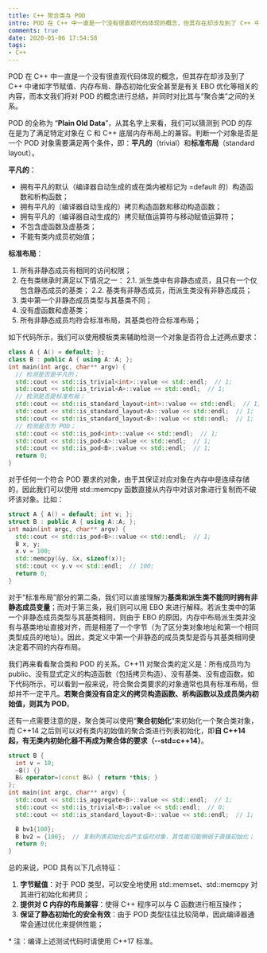 ```yaml
---
title: C++ 聚合类与 POD
intro: POD 在 C++ 中一直是一个没有很直观代码体现的概念，但其存在却涉及到了 C++ 中诸如字节赋值、内存布局、静态初始化安全甚至是有关 EBO 优化等相关的内容，而本文我们将对 POD 的概念进行总结，并同时对比其与“聚合类”之间的关系。
comments: true
date: 2020-05-06 17:54:58
tags:
- C++
---
```


POD 在 C++ 中一直是一个没有很直观代码体现的概念，但其存在却涉及到了 C++ 中诸如字节赋值、内存布局、静态初始化安全甚至是有关 EBO 优化等相关的内容，而本文我们将对 POD 的概念进行总结，并同时对比其与“聚合类”之间的关系。

POD 的全称为 “**Plain Old Data**”，从其名字上来看，我们可以猜测到 POD 的存在是为了满足特定对象在 C 和 C++ 底层内存布局上的兼容。判断一个对象是否是一个 POD 对象需要满足两个条件，即：**平凡的**（trivial）和**标准布局**（standard layout）。

**平凡的**：
* 拥有平凡的默认（编译器自动生成的或在类内被标记为 =default 的）构造函数和析构函数；
* 拥有平凡的（编译器自动生成的）拷贝构造函数和移动构造函数；
* 拥有平凡的（编译器自动生成的）拷贝赋值运算符与移动赋值运算符；
* 不包含虚函数及虚基类；
* 不能有类内成员初始值；

**标准布局**：
1. 所有非静态成员有相同的访问权限；
2. 在有类继承时满足以下情况之一：
  2.1. 派生类中有非静态成员，且只有一个仅包含静态成员的基类；
  2.2. 基类有非静态成员，而派生类没有非静态成员；
3. 类中第一个非静态成员类型与其基类不同；
4. 没有虚函数和虚基类；
5. 所有非静态成员均符合标准布局，其基类也符合标准布局；

如下代码所示，我们可以使用模板类来辅助检测一个对象是否符合上述两点要求：

```cpp
class A { A() = default; };
class B : public A { using A::A; };
int main(int argc, char** argv) {
  // 检测是否是平凡的；
  std::cout << std::is_trivial<int>::value << std::endl;  // 1;
  std::cout << std::is_trivial<A>::value << std::endl;  // 1;
  // 检测是否是标准布局；
  std::cout << std::is_standard_layout<int>::value << std::endl;  // 1;
  std::cout << std::is_standard_layout<A>::value << std::endl;  // 1;
  std::cout << std::is_standard_layout<B>::value << std::endl;  // 1;
  // 检测是否为 POD；
  std::cout << std::is_pod<int>::value << std::endl;  // 1;
  std::cout << std::is_pod<A>::value << std::endl;  // 1;
  std::cout << std::is_pod<B>::value << std::endl;  // 1;
  return 0;
}
```

对于任何一个符合 POD 要求的对象，由于其保证对应对象在内存中是连续存储的，因此我们可以使用 std::memcpy 函数直接从内存中对该对象进行复制而不破坏该对象。比如：

```cpp
struct A { A() = default; int v; };
struct B : public A { using A::A; };
int main(int argc, char** argv) {
  std::cout << std::is_pod<B>::value << std::endl;  // 1;
  B x, y;
  x.v = 100;
  std::memcpy(&y, &x, sizeof(x));
  std::cout << y.v << std::endl;  // 100;
  return 0;
}
```

对于“标准布局”部分的第二条，我们可以直接理解为**基类和派生类不能同时拥有非静态成员变量**；而对于第三条，我们则可以用 EBO 来进行解释。若派生类中的第一个非静态成员类型与其基类相同，则由于 EBO 的原因，内存中布局派生类并没有与基类地址直接对齐，而是相差了一个字节（为了区分类对象地址和第一个相同类型成员的地址）。因此，类定义中第一个非静态的成员类型是否与其基类相同便决定着不同的内存布局。

我们再来看看聚合类和 POD 的关系。C++11 对聚合类的定义是：所有成员均为 public、没有显式定义的构造函数（包括拷贝构造）、没有基类、没有虚函数。如下代码所示，可以看到一般来说，符合聚合类要求的对象通常也具有标准布局，但却并不一定平凡。**若聚合类没有自定义的拷贝构造函数、析构函数以及成员类内初始值，则其为 POD**。

还有一点需要注意的是，聚合类可以使用“**聚合初始化**”来初始化一个聚合类对象，而 C++14 之后则可以对有类内初始值的聚合类进行列表初始化，即**自 C++14 起，有无类内初始化器不再成为聚合体的要求（--std=c++14）**。

```cpp
struct B {
  int v = 10;
  ~B() {}
  B& operator=(const B&) { return *this; }
};
int main(int argc, char** argv) {
  std::cout << std::is_aggregate<B>::value << std::endl;  // 1;
  std::cout << std::is_trivial<B>::value << std::endl;  // 0;
  std::cout << std::is_standard_layout<B>::value << std::endl;  // 1;

  B bv1{100};
  B bv2 = {100};  // 复制列表初始化会产生临时对象，其性能可能稍弱于直接初始化；
  return 0;
}
```

总的来说，POD 具有以下几点特征：
1. **字节赋值**：对于 POD 类型，可以安全地使用 std::memset、std::memcpy 对其进行初始化和拷贝；
2. **提供对 C 内存的布局兼容**：使得 C++ 程序可以与 C 函数进行相互操作；
3. **保证了静态初始化的安全有效**：由于 POD 类型往往比较简单，因此编译器通常会通过优化来提供性能；

\* 注：编译上述测试代码时请使用 C++17 标准。

